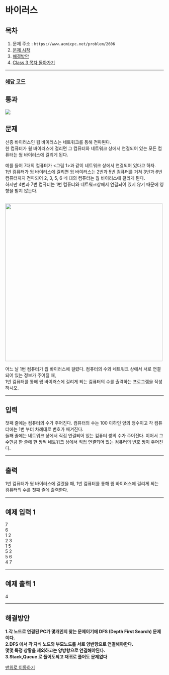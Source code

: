 # 바이러스

## 목차

1. 문제 주소 : `https://www.acmicpc.net/problem/2606`
2. [문제 시작](#문제)
3. [해결방안](#해결방안)
4. [Class 3 목차 돌아가기](../README.md)
___

### [해당 코드](./바이러스.java)

## 통과

<img src="https://github.com/user-attachments/assets/0dd11b83-5663-47b4-9211-74ffe2e66632">

## 문제

신종 바이러스인 웜 바이러스는 네트워크를 통해 전파된다.<br>
한 컴퓨터가 웜 바이러스에 걸리면 그 컴퓨터와 네트워크 상에서 연결되어 있는 모든 컴퓨터는 웜 바이러스에 걸리게 된다.

예를 들어 7대의 컴퓨터가 <그림 1>과 같이 네트워크 상에서 연결되어 있다고 하자.<br>
1번 컴퓨터가 웜 바이러스에 걸리면 웜 바이러스는 2번과 5번 컴퓨터를 거쳐 3번과 6번 컴퓨터까지 전파되어 2, 3, 5, 6 네 대의 컴퓨터는 웜 바이러스에 걸리게 된다.<br>
하지만 4번과 7번 컴퓨터는 1번 컴퓨터와 네트워크상에서 연결되어 있지 않기 때문에 영향을 받지 않는다.

<br>

<img src="https://github.com/user-attachments/assets/debc0be7-6373-4acb-b72a-112d4bc59caa" width=500>

<br>

어느 날 1번 컴퓨터가 웜 바이러스에 걸렸다. 컴퓨터의 수와 네트워크 상에서 서로 연결되어 있는 정보가 주어질 때,<br>
1번 컴퓨터를 통해 웜 바이러스에 걸리게 되는 컴퓨터의 수를 출력하는 프로그램을 작성하시오.

___

## 입력

첫째 줄에는 컴퓨터의 수가 주어진다. 컴퓨터의 수는 100 이하인 양의 정수이고 각 컴퓨터에는 1번 부터 차례대로 번호가 매겨진다.<br>
둘째 줄에는 네트워크 상에서 직접 연결되어 있는 컴퓨터 쌍의 수가 주어진다. 이어서 그 수만큼 한 줄에 한 쌍씩 네트워크 상에서 직접 연결되어 있는 컴퓨터의 번호 쌍이 주어진다.

___

## 출력

1번 컴퓨터가 웜 바이러스에 걸렸을 때, 1번 컴퓨터를 통해 웜 바이러스에 걸리게 되는 컴퓨터의 수를 첫째 줄에 출력한다.

___

## 예제 입력 1

7 <br>
6 <br>
1 2 <br>
2 3 <br>
1 5 <br>
5 2 <br>
5 6 <br>
4 7

---

## 예제 출력 1

4

---

## 해결방안
**1.각 노드로 연결된 PC가 몇개인지 찾는 문제이기에 DFS (Depth First Search) 문제이다.** <br>
**2.DFS 에서 각 자식 노드와 부모노드를 서로 양반향으로 연결해야한다.**<br>
**몇몇 특정 상황을 제외하고는 양방향으로 연결해야된다.**<br>
**3.Stack,Queue 로 풀어도되고 재귀로 풀어도 문제없다**

[맨위로 이동하기](#바이러스)